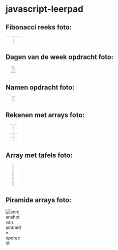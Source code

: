 # javascript-leerpad
## Fibonacci reeks foto: 
<img
    src="/screenshots/fibonacci-screenshot.png"
    alt="screenshot van fibonacci opdracht"
    title="fibonacci"
    style="display: inline-block; margin: 0 auto; max-width: 50px">

## Dagen van de week opdracht foto:
<img
    src="/screenshots/days-screenshot.png"
    alt="screenshot van dagen opdracht"
    title="days"
    style="display: inline-block; margin: 0 auto; max-width: 50px">

## Namen opdracht foto:
<img
    src="/screenshots/namen-screenshot.png"
    alt="screenshot van namen opdracht"
    title="names"
    style="display: inline-block; margin: 0 auto; max-width: 50px">

## Rekenen met arrays foto:
<img
    src="/screenshots/math-array-screenshot.png"
    alt="screenshot van math array opdracht"
    title="math arrays"
    style="display: inline-block; margin: 0 auto; max-width: 50px">

## Array met tafels foto:
<img
    src="/screenshots/tafel-array-screenshot.png"
    alt="screenshot van tafel array opdracht"
    title="arrays met tafels"
    style="display: inline-block; margin: 0 auto; max-width: 50px">

## Piramide arrays foto:
<img
    src="/screenshots/piramide.js"
    alt="screenshot van piramide opdracht"
    title="piramide opdracht"
    style="display: inline-block; margin: 0 auto; max-width: 50px">
